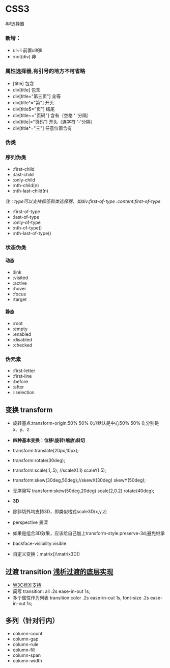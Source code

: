 # CSS3

##选择器

### 新增：
- ul~li 前置ul的li
- :not(div) 非

### 属性选择器,有引号的地方不可省略
- [title]   包含
- div[title]    包含
- div[title="第三页"]  全等
- div[title^="第"]   开头
- div[title$="页"]   结尾
- div[title~="页码"]    含有（空格 ' '分隔）
- div[title|="页码"]  开头（连字符 '-'分隔）
- div[title*="三"]   任意位置含有

### 伪类
### 序列伪类
- :first-child
- :last-child
- :only-child
- :nth-child(n)
- :nth-last-child(n)

*注：type可以支持标签和类选择器，如div:first-of-type   .content:first-of-type*
- :first-of-type
- :last-of-type
- :only-of-type
- :nth-of-type()
- :nth-last-of-type()

### 状态伪类
#### 动态
- :link
- :visited
- :active
- :hover
- :focus
- :target

#### 静态
- :root
- :empty
- :enabled
- :disabled
- :checked

### 伪元素
- :first-letter
- :first-line
- :before
- :after
- ::selection


## 变换 transform
- 旋转基点:transform-origin:50% 50% 0;//默认是中心50% 50% 0,分别是x、y、z

- **四种基本变换：位移\旋转\缩放\斜切**
- transform:translate(20px,10px);
- transform:rotate(30deg);
- transform:scale(.1,.5); //scaleX(.1) scaleY(.5);
- transform:skew(30deg,50deg);//skewX(30deg) skewY(50deg);
- 无序简写 transform:skew(50deg,20deg) scale(2,0.2) rotate(40deg);

- **3D**
- 除斜切外均支持3D，即类似格式scale3D(x,y,z)
- perspective 景深
- 如果是组合3D效果，应该给自己加上transform-style:preserve-3d;避免继承
- backface-visibility:visible

- 自定义变换：matrix()\matrix3D()

## 过渡 transition [浅析过渡的底层实现](http://www.jianshu.com/p/b5c1ecb8f8b5)
- [W3C标准支持](https://www.w3.org/TR/css3-transitions/#properties-from-css-)
- 简写 transition: all .2s ease-in-out 1s;
- 多个属性作为列表 transition:color .2s ease-in-out 1s, font-size .2s ease-in-out 1s;

## 多列（针对行内）
- column-count
- column-gap
- column-rule
- column-fill
- column-span
- column-width



